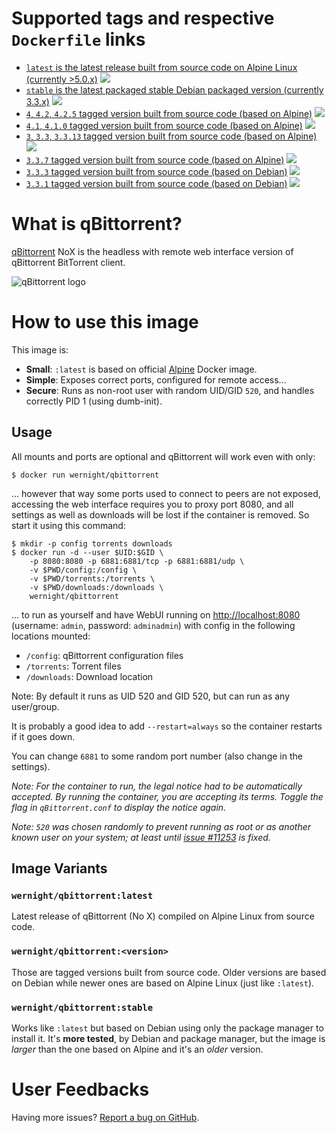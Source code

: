 Supported tags and respective `Dockerfile` links
================================================

  * [`latest` is the latest release built from source code on Alpine Linux (currently >5.0.x)](https://github.com/wernight/docker-qbittorrent/blob/master/Dockerfile) [![](https://images.microbadger.com/badges/image/wernight/qbittorrent.svg)](http://microbadger.com/images/wernight/qbittorrent "Get your own image badge on microbadger.com")
  * [`stable` is the latest packaged stable Debian packaged version (currently 3.3.x)](https://github.com/wernight/docker-qbittorrent/blob/stable/Dockerfile) [![](https://images.microbadger.com/badges/image/wernight/qbittorrent:stable.svg)](http://microbadger.com/images/wernight/qbittorrent "Get your own image badge on microbadger.com")
  * [`4`, `4.2`, `4.2.5` tagged version built from source code (based on Alpine)](https://github.com/wernight/docker-qbittorrent/blob/v4.2.5/Dockerfile) [![](https://images.microbadger.com/badges/image/wernight/qbittorrent:4.2.5.svg)](http://microbadger.com/images/wernight/qbittorrent "Get your own image badge on microbadger.com")
  * [`4.1`, `4.1.0` tagged version built from source code (based on Alpine)](https://github.com/wernight/docker-qbittorrent/blob/v4.1.0/Dockerfile) [![](https://images.microbadger.com/badges/image/wernight/qbittorrent:4.1.0.svg)](http://microbadger.com/images/wernight/qbittorrent "Get your own image badge on microbadger.com")
  * [`3`, `3.3`, `3.3.13` tagged version built from source code (based on Alpine)](https://github.com/wernight/docker-qbittorrent/blob/v3.3.13/Dockerfile) [![](https://images.microbadger.com/badges/image/wernight/qbittorrent:3.3.13.svg)](http://microbadger.com/images/wernight/qbittorrent "Get your own image badge on microbadger.com")
  * [`3.3.7` tagged version built from source code (based on Alpine)](https://github.com/wernight/docker-qbittorrent/blob/v3.3.7/Dockerfile) [![](https://images.microbadger.com/badges/image/wernight/qbittorrent:3.3.7.svg)](http://microbadger.com/images/wernight/qbittorrent "Get your own image badge on microbadger.com")
  * [`3.3.3` tagged version built from source code (based on Debian)](https://github.com/wernight/docker-qbittorrent/blob/v3.3.3/Dockerfile) [![](https://images.microbadger.com/badges/image/wernight/qbittorrent:3.3.3.svg)](http://microbadger.com/images/wernight/qbittorrent "Get your own image badge on microbadger.com")
  * [`3.3.1` tagged version built from source code (based on Debian)](https://github.com/wernight/docker-qbittorrent/blob/v3.3.1/Dockerfile) [![](https://images.microbadger.com/badges/image/wernight/qbittorrent:3.3.1.svg)](http://microbadger.com/images/wernight/qbittorrent "Get your own image badge on microbadger.com")


What is qBittorrent?
====================

[qBittorrent](http://www.qbittorrent.org/) NoX is the headless with remote web interface version of qBittorrent BitTorrent client.

![qBittorrent logo](https://github.com/wernight/docker-qbittorrent/blob/master/docs/qbittorrent-logo.png?raw=true)


How to use this image
=====================

This image is:

  * **Small**: `:latest` is based on official [Alpine](https://registry.hub.docker.com/_/alpine/) Docker image.
  * **Simple**: Exposes correct ports, configured for remote access...
  * **Secure**: Runs as non-root user with random UID/GID `520`, and handles correctly PID 1 (using dumb-init).

Usage
-----

All mounts and ports are optional and qBittorrent will work even with only:

    $ docker run wernight/qbittorrent

... however that way some ports used to connect to peers are not exposed, accessing the
web interface requires you to proxy port 8080, and all settings as well as downloads will
be lost if the container is removed. So start it using this command:

    $ mkdir -p config torrents downloads
	$ docker run -d --user $UID:$GID \
		-p 8080:8080 -p 6881:6881/tcp -p 6881:6881/udp \
		-v $PWD/config:/config \
		-v $PWD/torrents:/torrents \
		-v $PWD/downloads:/downloads \
		wernight/qbittorrent

... to run as yourself and have WebUI running on [http://localhost:8080](http://localhost:8080)
(username: `admin`, password: `adminadmin`) with config in the following locations mounted:

  * `/config`: qBittorrent configuration files
  * `/torrents`: Torrent files
  * `/downloads`: Download location

Note: By default it runs as UID 520 and GID 520, but can run as any user/group.

It is probably a good idea to add `--restart=always` so the container restarts if it goes down.

You can change `6881` to some random  port number (also change in the settings).

_Note: For the container to run, the legal notice had to be automatically accepted. By running the container, you are accepting its terms. Toggle the flag in `qBittorrent.conf` to display the notice again._

_Note: `520` was chosen randomly to prevent running as root or as another known user on your system; at least until [issue #11253](https://github.com/docker/docker/pull/11253) is fixed._

Image Variants
--------------

### `wernight/qbittorrent:latest`

Latest release of qBittorrent (No X) compiled on Alpine Linux from source code.

### `wernight/qbittorrent:<version>`

Those are tagged versions built from source code. Older versions are based on Debian while newer ones are based on Alpine Linux (just like `:latest`).

### `wernight/qbittorrent:stable`

Works like `:latest` but based on Debian using only the package manager to install it. It's **more tested**, by Debian and package manager, but the image is *larger* than the one based on Alpine and it's an *older* version.


User Feedbacks
==============

Having more issues? [Report a bug on GitHub](https://github.com/wernight/docker-qbittorrent/issues).
